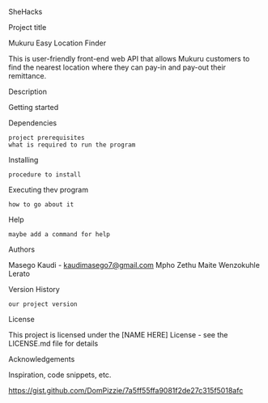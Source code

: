 SheHacks

Project title

Mukuru Easy Location Finder

This is user-friendly front-end web API that allows Mukuru customers to find the nearest location where they can pay-in and pay-out their remittance.

Description

Getting started

Dependencies

    project prerequisites
    what is required to run the program

Installing

    procedure to install

Executing thev program

    how to go about it

Help

    maybe add a command for help

Authors

Masego Kaudi - kaudimasego7@gmail.com Mpho Zethu Maite Wenzokuhle Lerato

Version History

    our project version

License

This project is licensed under the [NAME HERE] License - see the LICENSE.md file for details

Acknowledgements

Inspiration, code snippets, etc.

https://gist.github.com/DomPizzie/7a5ff55ffa9081f2de27c315f5018afc
 
